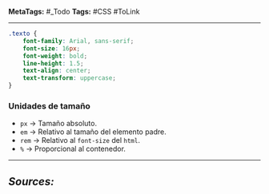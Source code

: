 **MetaTags:** #_Todo
**Tags:** #CSS #ToLink 
- - -
```css
.texto {
    font-family: Arial, sans-serif;
    font-size: 16px;
    font-weight: bold;
    line-height: 1.5;
    text-align: center;
    text-transform: uppercase;
}
```
### **Unidades de tamaño**
- `px` → Tamaño absoluto.
- `em` → Relativo al tamaño del elemento padre.
- `rem` → Relativo al `font-size` del `html`.
- `%` → Proporcional al contenedor.

- - - 
## ***Sources:***